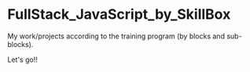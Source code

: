 # FullStack_JavaScript_by_SkillBox

My work/projects according to the training program (by blocks and sub-blocks).

Let's go!! 
